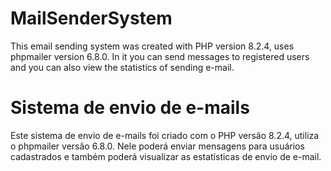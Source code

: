# MailSenderSystem
This email sending system was created with PHP version 8.2.4, uses phpmailer version 6.8.0. In it you can send messages to registered users and you can also view the statistics of sending e-mail.

# Sistema de envio de e-mails
Este sistema de envio de e-mails foi criado com o PHP versão 8.2.4, utiliza o phpmailer versão 6.8.0. Nele poderá enviar mensagens para usuários cadastrados e também poderá visualizar as estatísticas de envio de e-mail.
